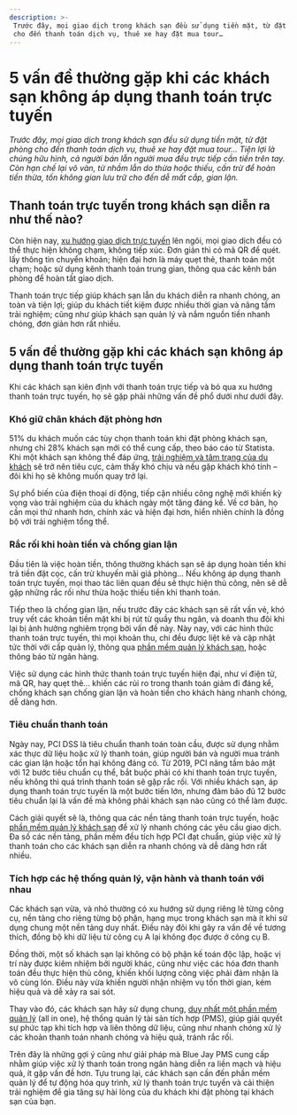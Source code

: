 ```yaml
---
description: >-
 Trước đây, mọi giao dịch trong khách sạn đều sử dụng tiền mặt, từ đặt phòng
 cho đến thanh toán dịch vụ, thuê xe hay đặt mua tour…
---
```


# 5 vấn đề thường gặp khi các khách sạn không áp dụng thanh toán trực tuyến

_Trước đây, mọi giao dịch trong khách sạn đều sử dụng tiền mặt, từ đặt phòng cho đến thanh toán dịch vụ, thuê xe hay đặt mua tour… Tiện lợi là chúng hữu hình, cả người bán lẫn người mua đều trực tiếp cần tiền trên tay. Còn hạn chế lại vô vàn, từ nhầm lẫn do thừa hoặc thiếu, cấn trừ để hoàn tiền thừa, tốn không gian lưu trữ cho đến dễ mất cắp, gian lận._

## Thanh toán trực tuyến trong khách sạn diễn ra như thế nào?

Còn hiện nay, [xu hướng giao dịch trực tuyến](https://bluejaypms.com/article/nhung-loi-ich-khi-ap-dung-thanh-toan-truc-tuyen-khong-dung-tien-mat-trong-khach-san-222) lên ngôi, mọi giao dịch đều có thể thực hiện không chạm, không tiếp xúc. Đơn giản thì có mã QR để quét. lấy thông tin chuyển khoản; hiện đại hơn là máy quẹt thẻ, thanh toán một chạm; hoặc sử dụng kênh thanh toán trung gian, thông qua các kênh bán phòng để hoàn tất giao dịch.

Thanh toán trực tiếp giúp khách sạn lẫn du khách diễn ra nhanh chóng, an toàn và tiện lợi; giúp du khách tiết kiệm được nhiều thời gian và nâng tầm trải nghiệm; cũng như giúp khách sạn quản lý và nắm nguồn tiền nhanh chóng, đơn giản hơn rất nhiều.

## 5 vấn đề thường gặp khi các khách sạn không áp dụng thanh toán trực tuyến

Khi các khách sạn kiên định với thanh toán trực tiếp và bỏ qua xu hướng thanh toán trực tuyến, họ sẽ gặp phải những vấn đề phổ dưới như dưới đây.

### Khó giữ chân khách đặt phòng hơn

51% du khách muốn các tùy chọn thanh toán khi đặt phòng khách sạn, nhưng chỉ 28% khách sạn mới có thể cung cấp, theo báo cáo từ Statista. Khi một khách sạn không thể đáp ứng, [trải nghiệm và tâm trạng của du khách](https://bluejaypms.com/article/chia-khoa-de-phat-trien-khach-san-la-hieu-ro-khach-hang-212) sẽ trở nên tiêu cực, cảm thấy khó chịu và nếu gặp khách khó tính – đôi khi họ sẽ không muốn quay trở lại.

Sự phổ biến của điện thoại di động, tiếp cận nhiều công nghệ mới khiến kỳ vọng vào trải nghiệm của du khách ngày một tăng đáng kể. Về cơ bản, họ cần mọi thứ nhanh hơn, chính xác và hiện đại hơn, hiển nhiên chính là đồng bộ với trải nghiệm tổng thể.

### Rắc rối khi hoàn tiền và chống gian lận

Đầu tiên là việc hoàn tiền, thông thường khách sạn sẽ áp dụng hoàn tiền khi trả tiền đặt cọc, cấn trừ khuyến mãi giá phòng… Nếu không áp dụng thanh toán trực tuyến, mọi thao tác liên quan đều sẽ thực hiện thủ công, nên sẽ dễ gặp những rắc rối như thừa hoặc thiếu tiền khi thanh toán.

Tiếp theo là chống gian lận, nếu trước đây các khách sạn sẽ rất vấn vẻ, khó truy vết các khoản tiền mặt khi bị rút từ quầy thu ngân, và doanh thu đôi khi lại bị ảnh hưởng nghiêm trọng bởi vấn đề này. Này nay, với các hình thức thanh toán trực tuyến, thì mọi khoản thu, chi đều được liệt kê và cập nhật tức thời với cấp quản lý, thông qua [phần mềm quản lý khách sạn](https://bluejaypms.com/article/tinh-nang-cua-phan-mem-quan-ly-khach-san-pms-92), hoặc thông báo từ ngân hàng.

Việc sử dụng các hình thức thanh toán trực tuyến hiện đại, như ví điện tử, mã QR, hay quẹt thẻ… khiến các rủi ro trong thanh toán giảm đi đáng kể, chống khách sạn chống gian lận và hoàn tiền cho khách hàng nhanh chóng, dễ dàng hơn.

### Tiêu chuẩn thanh toán

Ngày nay, PCI DSS là tiêu chuẩn thanh toán toàn cầu, được sử dụng nhằm xác thực dữ liệu hoặc xử lý thanh toán, giúp người bán và người mua tránh các gian lận hoặc tổn hại không đáng có. Từ 2019, PCI nâng tầm bảo mật với 12 bước tiêu chuẩn cụ thể, bắt buộc phải có khi thanh toán trực tuyến, nếu không thì quá trình thanh toán sẽ gặp rắc rối. Với nhiều khách sạn, áp dụng thanh toán trực tuyến là một bước tiến lớn, nhưng đảm bảo đủ 12 bước tiêu chuẩn lại là vấn đề mà không phải khách sạn nào cũng có thể làm được.

Cách giải quyết sẽ là, thông qua các nền tảng thanh toán trực tuyến, hoặc [phần mềm quản lý khách sạn](https://bluejaypms.com/article/quan-ly-ban-hang-168) để xử lý nhanh chóng các yêu cầu giao dịch. Đa số các nền tảng, phần mềm đều tích hợp PCI đạt chuẩn, giúp việc xử lý thanh toán cho các khách sạn diễn ra nhanh chóng và dễ dàng hơn rất nhiều.

### Tích hợp các hệ thống quản lý, vận hành và thanh toán với nhau

Các khách sạn vừa, và nhỏ thường có xu hướng sử dụng riêng lẻ từng công cụ, nền tảng cho riêng từng bộ phận, hạng mục trong khách sạn mà ít khi sử dụng chung một nền tảng duy nhất. Điều này đôi khi gây ra vấn đề về tương thích, đồng bộ khi dữ liệu từ công cụ A lại không đọc được ở công cụ B.

Đồng thời, một số khách sạn lại không có bộ phận kế toán độc lập, hoặc vị trí này được kiêm nhiệm bởi người khác, cũng như việc các hóa đơn thanh toán đều thực hiện thủ công, khiến khối lượng công việc phải đảm nhận là vô cùng lón. Điều này vừa khiến người nhận nhiệm vụ tốn thời gian, kém hiệu quả và dễ xảy ra sai sót.

Thay vào đó, các khách sạn hãy sử dụng chung, [duy nhất một phần mềm quản lý](https://bluejaypms.com/article/phan-mem-quan-ly-chuoi-khach-san-171) (all in one), hệ thống quản lý tài sản tích hợp (PMS), giúp giải quyết sự phức tạp khi tích hợp và liên thông dữ liệu, cũng như nhanh chóng xử lý các khoản thanh toán nhanh chóng và hiệu quả, tránh rắc rối.

Trên đây là những gợi ý cũng như giải pháp mà Blue Jay PMS cung cấp nhằm giúp việc xử lý thanh toán trong ngân hàng diễn ra liền mạch và hiệu quả, ít gặp vấn đề hơn. Tựu trung lại, các khách sạn cần đến phần mềm quản lý để tự động hóa quy trình, xử lý thanh toán trực tuyến và cải thiện trải nghiệm để gia tăng sự hài lòng của du khách khi đặt phòng tại khách sạn của bạn.
